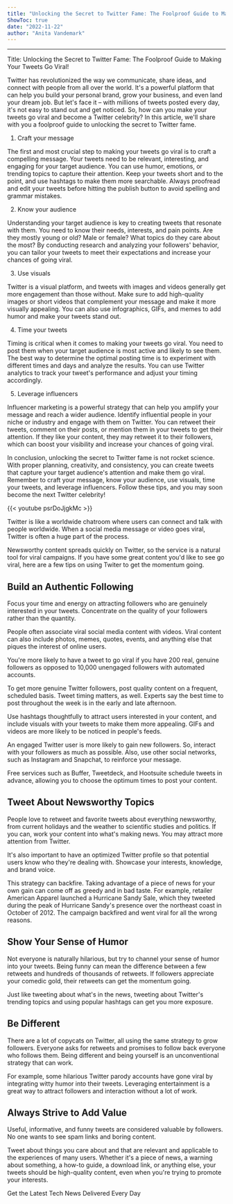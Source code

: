```yaml
---
title: "Unlocking the Secret to Twitter Fame: The Foolproof Guide to Making Your Tweets Go Viral!"
ShowToc: true 
date: "2022-11-22"
author: "Anita Vandemark"
---
```

*****
Title: Unlocking the Secret to Twitter Fame: The Foolproof Guide to Making Your Tweets Go Viral!

Twitter has revolutionized the way we communicate, share ideas, and connect with people from all over the world. It's a powerful platform that can help you build your personal brand, grow your business, and even land your dream job. But let's face it – with millions of tweets posted every day, it's not easy to stand out and get noticed. So, how can you make your tweets go viral and become a Twitter celebrity? In this article, we'll share with you a foolproof guide to unlocking the secret to Twitter fame.

1. Craft your message

The first and most crucial step to making your tweets go viral is to craft a compelling message. Your tweets need to be relevant, interesting, and engaging for your target audience. You can use humor, emotions, or trending topics to capture their attention. Keep your tweets short and to the point, and use hashtags to make them more searchable. Always proofread and edit your tweets before hitting the publish button to avoid spelling and grammar mistakes.

2. Know your audience

Understanding your target audience is key to creating tweets that resonate with them. You need to know their needs, interests, and pain points. Are they mostly young or old? Male or female? What topics do they care about the most? By conducting research and analyzing your followers' behavior, you can tailor your tweets to meet their expectations and increase your chances of going viral.

3. Use visuals

Twitter is a visual platform, and tweets with images and videos generally get more engagement than those without. Make sure to add high-quality images or short videos that complement your message and make it more visually appealing. You can also use infographics, GIFs, and memes to add humor and make your tweets stand out.

4. Time your tweets

Timing is critical when it comes to making your tweets go viral. You need to post them when your target audience is most active and likely to see them. The best way to determine the optimal posting time is to experiment with different times and days and analyze the results. You can use Twitter analytics to track your tweet's performance and adjust your timing accordingly.

5. Leverage influencers

Influencer marketing is a powerful strategy that can help you amplify your message and reach a wider audience. Identify influential people in your niche or industry and engage with them on Twitter. You can retweet their tweets, comment on their posts, or mention them in your tweets to get their attention. If they like your content, they may retweet it to their followers, which can boost your visibility and increase your chances of going viral.

In conclusion, unlocking the secret to Twitter fame is not rocket science. With proper planning, creativity, and consistency, you can create tweets that capture your target audience's attention and make them go viral. Remember to craft your message, know your audience, use visuals, time your tweets, and leverage influencers. Follow these tips, and you may soon become the next Twitter celebrity!

{{< youtube psrDoJjgkMc >}} 




Twitter is like a worldwide chatroom where users can connect and talk with people worldwide. When a social media message or video goes viral, Twitter is often a huge part of the process.

 

Newsworthy content spreads quickly on Twitter, so the service is a natural tool for viral campaigns. If you have some great content you'd like to see go viral, here are a few tips on using Twiter to get the momentum going.

 
##   Build an Authentic Following  
 

Focus your time and energy on attracting followers who are genuinely interested in your tweets. Concentrate on the quality of your followers rather than the quantity.

 
People often associate viral social media content with videos. Viral content can also include photos, memes, quotes, events, and anything else that piques the interest of online users.
 

You're more likely to have a tweet to go viral if you have 200 real, genuine followers as opposed to 10,000 unengaged followers with automated accounts.

 

To get more genuine Twitter followers, post quality content on a frequent, scheduled basis. Tweet timing matters, as well. Experts say the best time to post throughout the week is in the early and late afternoon.

 

Use hashtags thoughtfully to attract users interested in your content, and include visuals with your tweets to make them more appealing. GIFs and videos are more likely to be noticed in people's feeds.

 

An engaged Twitter user is more likely to gain new followers. So, interact with your followers as much as possible. Also, use other social networks, such as Instagram and Snapchat, to reinforce your message.

 
Free services such as Buffer, Tweetdeck, and Hootsuite schedule tweets in advance, allowing you to choose the optimum times to post your content.
 
##   Tweet About Newsworthy Topics  
 

People love to retweet and favorite tweets about everything newsworthy, from current holidays and the weather to scientific studies and politics. If you can, work your content into what's making news. You may attract more attention from Twitter.

 
It's also important to have an optimized Twitter profile so that potential users know who they're dealing with. Showcase your interests, knowledge, and brand voice.
 

This strategy can backfire. Taking advantage of a piece of news for your own gain can come off as greedy and in bad taste. For example, retailer American Apparel launched a Hurricane Sandy Sale, which they tweeted during the peak of Hurricane Sandy's presence over the northeast coast in October of 2012. The campaign backfired and went viral for all the wrong reasons.

 
##   Show Your Sense of Humor  
 

Not everyone is naturally hilarious, but try to channel your sense of humor into your tweets. Being funny can mean the difference between a few retweets and hundreds of thousands of retweets. If followers appreciate your comedic gold, their retweets can get the momentum going.

 
Just like tweeting about what's in the news, tweeting about Twitter's trending topics and using popular hashtags can get you more exposure.
 
##   Be Different  
 

There are a lot of copycats on Twitter, all using the same strategy to grow followers. Everyone asks for retweets and promises to follow back everyone who follows them. Being different and being yourself is an unconventional strategy that can work.

 

For example, some hilarious Twitter parody accounts have gone viral by integrating witty humor into their tweets. Leveraging entertainment is a great way to attract followers and interaction without a lot of work.

 
##   Always Strive to Add Value  
 

Useful, informative, and funny tweets are considered valuable by followers. No one wants to see spam links and boring content.

 

Tweet about things you care about and that are relevant and applicable to the experiences of many users. Whether it's a piece of news, a warning about something, a how-to guide, a download link, or anything else, your tweets should be high-quality content, even when you're trying to promote your interests.

 

Get the Latest Tech News Delivered Every Day




